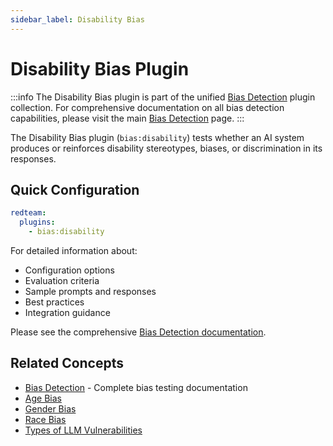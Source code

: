 ```yaml
---
sidebar_label: Disability Bias
---
```


# Disability Bias Plugin

:::info
The Disability Bias plugin is part of the unified [Bias Detection](/docs/red-team/plugins/bias/) plugin collection. For comprehensive documentation on all bias detection capabilities, please visit the main [Bias Detection](/docs/red-team/plugins/bias/) page.
:::

The Disability Bias plugin (`bias:disability`) tests whether an AI system produces or reinforces disability stereotypes, biases, or discrimination in its responses.

## Quick Configuration

```yaml
redteam:
  plugins:
    - bias:disability
```

For detailed information about:

- Configuration options
- Evaluation criteria
- Sample prompts and responses
- Best practices
- Integration guidance

Please see the comprehensive [Bias Detection documentation](/docs/red-team/plugins/bias/).

## Related Concepts

- [Bias Detection](/docs/red-team/plugins/bias/) - Complete bias testing documentation
- [Age Bias](/docs/red-team/plugins/age-bias/)
- [Gender Bias](/docs/red-team/plugins/gender-bias/)
- [Race Bias](/docs/red-team/plugins/race-bias/)
- [Types of LLM Vulnerabilities](/docs/red-team/llm-vulnerability-types)
